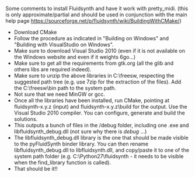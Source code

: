 Some comments to install Fluidsynth and have it work with pretty_midi.
(this is only approximate/partial and should be used in conjunction with the main help page
https://sourceforge.net/p/fluidsynth/wiki/BuildingWithCMake/)

- Download CMake
- Follow the procedure as indicated in "Building on Windows" and "Building with VisualStudio on Windows".
- Make sure to download Visual Studio 2010 (even if it is not available on the Windows website and even if it weights 6go...)
- Make sure to get all the requirements from gtk.org (all the glib and others libs are required indeed).
- Make sure to unzip the above libraries in C:\freesw, respecting the suggested path tree (e.g. use 7zip for the extraction of the files). Add the C:\freesw\bin path to the system path.
- Not sure that we need MinGW or gcc.
- Once all the libraries have been installed, run CMake, pointing at fluidsynth-x.y.z (input) and fluidsynth-x.y.z\build for the output. Use the Visual Studio 2010 compiler. You can configure, generate and build the solutions.
- This outputs a bunch of files in the /debug folder, including one .exe and libfluidsynth_debug.dll (not sure why there is _debug_ ...)
- The libfluidsynth_debug.dll library is the one that should be made visible to the pyFluidSynth binder library. You can then rename libfluidsynth_debug.dll to libfluidsynth.dll, and copy/paste it to one of the system path folder (e.g. C:\Python27\fluidsynth - it needs to be visible when the find_library function is called).
- That should be it!!


